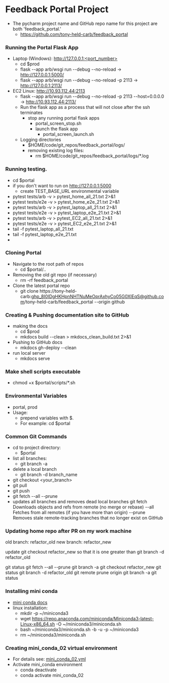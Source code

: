 # Feedback Portal Project

* The pycharm project name and GitHub repo name for this project are both 'feedback_portal.'
  * https://github.com/tony-held-carb/feedback_portal

### Running the Portal Flask App
* Laptop (Windows): http://127.0.0.1:<port_number>
    * cd $prod
    * flask --app arb/wsgi run --debug --no-reload          -> http://127.0.0.1:5000/
    * flask --app arb/wsgi run --debug --no-reload -p 2113  -> http://127.0.0.1:2113/  
* EC2 Linux: http://10.93.112.44:2113
  * flask --app arb/wsgi run --debug --no-reload -p 2113 --host=0.0.0.0     -> http://10.93.112.44:2113/
  * Run the flask app as a process that will not close after the ssh terminates
    * stop any running portal flask apps
        * portal_screen_stop.sh
      * launch the flask app
        * portal_screen_launch.sh
  * Logging directories
    * $HOME/code/git_repos/feedback_portal/logs/
    * removing existing log files:
      * rm $HOME/code/git_repos/feedback_portal/logs/*.log

### Running testing.
  * cd $portal
  * if you don't want to run on http://127.0.0.1:5000
    * create TEST_BASE_URL environmental variable
  * pytest tests/arb -v  > pytest_home_all_21.txt 2>&1
  * pytest tests/e2e -v  > pytest_home_e2e_21.txt 2>&1
  * pytest tests/arb -v  > pytest_laptop_all_21.txt 2>&1
  * pytest tests/e2e -v  > pytest_laptop_e2e_21.txt 2>&1
  * pytest tests/arb -v  > pytest_EC2_all_21.txt 2>&1
  * pytest tests/e2e -v  > pytest_EC2_e2e_21.txt 2>&1
  * tail -f pytest_laptop_all_21.txt 
  * tail -f pytest_laptop_e2e_21.txt 
  * 
### Cloning Portal
* Navigate to the root path of repos
  * cd $portal/..
* Removing the old git repo (if necessary)
  * rm -rf feedback_portal
* Clone the latest portal repo
  * git clone https://tony-held-carb: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@github.com/tony-held-carb/feedback_portal  --origin github

### Creating & Pushing documentation site to GitHub
* making the docs
  * cd $prod
  * mkdocs build --clean > mkdocs_clean_build.txt 2>&1
* Pushing to GitHub docs
  * mkdocs gh-deploy --clean
* run local server
  * mkdocs serve

### Make shell scripts executable
  * chmod +x $portal/scripts/*.sh

### Environmental Variables
  * portal, prod
  * Usage: 
    * prepend variables with $.  
    * For example: cd $portal

### Common Git Commands
  * cd to project directory:
    * $portal
  * list all branches:
    * git branch -a
  * delete a local branch
    * git branch -d branch_name
  * git checkout <your_branch>
  * git pull
  * git push
  * git fetch --all --prune 
  * updates all branches and removes dead local branches
        git fetch   Downloads objects and refs from remote (no merge or rebase)
        --all       Fetches from all remotes (if you have more than origin)
        --prune     Removes stale remote-tracking branches that no longer exist on GitHub

### Updating home repo after PR on my work machine
old branch: refactor_old
new branch: refactor_new

update                            git checkout refactor_new
so that it is one greater than    git branch -d refactor_old

git status
git fetch --all --prune
git branch -a
git checkout refactor_new
git status
git branch -d refactor_old
git remote prune origin
git branch -a
git status

### Installing mini conda
  * [mini conda docs](https://docs.conda.io/projects/conda/en/latest/user-guide/install/linux.html)
  * linux installation:
    * mkdir -p ~/miniconda3
    * wget https://repo.anaconda.com/miniconda/Miniconda3-latest-Linux-x86_64.sh -O ~/miniconda3/miniconda.sh
    * bash ~/miniconda3/miniconda.sh -b -u -p ~/miniconda3
    * rm ~/miniconda3/miniconda.sh

### Creating mini_conda_02 virtual environment
  * For details see: [mini_conda_02.yml](admin/mini_conda_02.yml) 
* Activate mini_conda environment
  * conda deactivate
  * conda activate mini_conda_02
